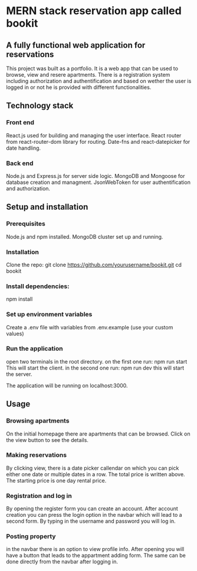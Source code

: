 # MERN stack reservation app called bookit

## A fully functional web application for reservations

This project was built as a portfolio. It is a web app that can be used to browse, view and resere apartments.
There is a registration system including authorization and authentification and based on wether the user is logged in
or not he is provided with different functionalities.

## Technology stack

### Front end

React.js used for building and managing the user interface.
React router from react-router-dom library for routing.
Date-fns and react-datepicker for date handling.

### Back end

Node.js and Express.js for server side logic.
MongoDB and Mongoose for database creation and managment.
JsonWebToken for user authentification and authorization.

## Setup and installation 

### Prerequisites

Node.js and npm installed.
MongoDB cluster set up and running.

### Installation

Clone the repo: git clone https://github.com/yourusername/bookit.git
                cd bookit

### Install dependencies:

npm install

### Set up environment variables 

Create a .env file with variables from .env.example (use your custom values)

### Run the application 

open two terminals in the root directory. 
on the first one run: npm run start 
This will start the client.
in the second one run: npm run dev
this will start the server.

The application will be running on localhost:3000.

## Usage

### Browsing apartments

On the initial homepage there are apartments that can be browsed. Click on the view button to see the details.

### Making reservations 

By clicking view, there is a date picker callendar on which you can pick either one date or multiple dates in a row.
The total price is written above. The starting price is one day rental price.

### Registration and log in

By opening the register form you can create an account. After account creation you can press the login option in 
the navbar which will lead to a second form. By typing in the username and password you will log in.

### Posting property

in the navbar there is an option to view profile info. After opening you will have a button that leads to the 
appartment adding form. The same can be done directly from the navbar after logging in. 